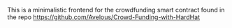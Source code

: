 This is a minimalistic frontend for the crowdfunding smart contract found in the repo https://github.com/Avelous/Crowd-Funding-with-HardHat
